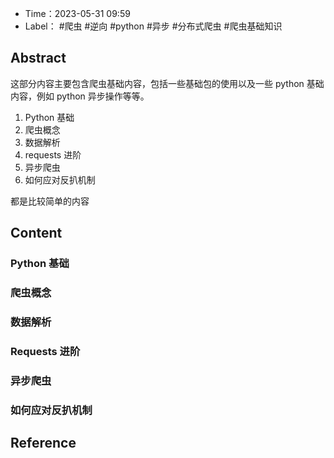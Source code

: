 - Time：2023-05-31 09:59
- Label： #爬虫 #逆向 #python #异步 #分布式爬虫 #爬虫基础知识

## Abstract

这部分内容主要包含爬虫基础内容，包括一些基础包的使用以及一些 python 基础内容，例如 python 异步操作等等。

1. Python 基础
2. 爬虫概念
3. 数据解析
4. requests 进阶
5. 异步爬虫
6. 如何应对反扒机制

都是比较简单的内容

## Content

### Python 基础

### 爬虫概念

### 数据解析

### Requests 进阶

### 异步爬虫

### 如何应对反扒机制

## Reference
